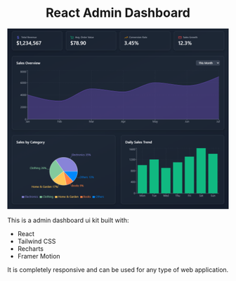<h1 align="center">React Admin Dashboard</h1>

![Demo App](/public/screenshot-for-readme-1.png)


This is a admin dashboard ui kit built with:

-   React
-   Tailwind CSS
-   Recharts
-   Framer Motion

It is completely responsive and can be used for any type of web application.




